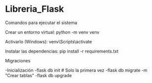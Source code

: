 ﻿# Libreria_Flask

Comandos para ejecutar el sistema

Crear un entorno virtual:
python -m venv venv

Activarlo (Windows):
venv\Scripts\activate

Instalar las dependencias:
pip install -r requirements.txt

Migraciones

-Inicialización
-flask db init # Solo la primera vez
-flask db migrate -m "Crear tablas"
-flask db upgrade

